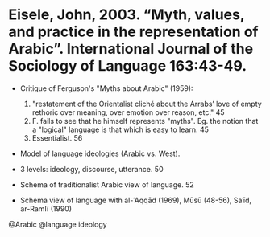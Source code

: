 # Eisele, John, 2003. “Myth, values, and practice in the representation of Arabic”. International Journal of the Sociology of Language 163:43-49.

- Critique of Ferguson's "Myths about Arabic" (1959):
	1.	"restatement of the Orientalist cliché about the Arrabs’ love of empty rethoric over meaning, over emotion over reason, etc." 45
	2.	F. fails to see that he himself represents "myths". Eg. the notion that a "logical" language is that which is easy to learn. 45
	3.	Essentialist. 56

- Model of language ideologies (Arabic vs. West).

- 3 levels: ideology, discourse, utterance. 50

- Schema of traditionalist Arabic view of language. 52

- Schema view of language with al-ʿAqqād (1969), Mūsū (48-56), Saʿīd, ar-Ramlī (1990)

@Arabic
@language ideology
